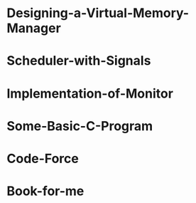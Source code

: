# Designing-a-Virtual-Memory-Manager
# Scheduler-with-Signals
# Implementation-of-Monitor
# Some-Basic-C-Program
# Code-Force
# Book-for-me
